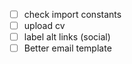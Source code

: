 * [ ] check import constants
* [ ] upload cv
* [ ] label alt links (social)
* [ ] Better email template